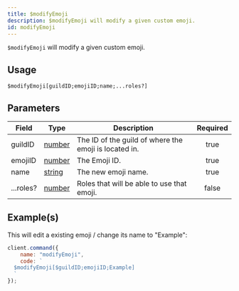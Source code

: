 ```yaml
---
title: $modifyEmoji
description: $modifyEmoji will modify a given custom emoji.
id: modifyEmoji
---
```


`$modifyEmoji` will modify a given custom emoji.

## Usage

```aoi
$modifyEmoji[guildID;emojiID;name;...roles?]
```

## Parameters

| Field     | Type                                                                                              | Description                                           | Required |
| --------- | ------------------------------------------------------------------------------------------------- | ----------------------------------------------------- | :------: |
| guildID   | [number](https://developer.mozilla.org/en-US/docs/Web/JavaScript/Reference/Global_Objects/Number) | The ID of the guild of where the emoji is located in. |   true   |
| emojiID   | [number](https://developer.mozilla.org/en-US/docs/Web/JavaScript/Reference/Global_Objects/Number) | The Emoji ID.                                         |   true   |
| name      | [string](https://developer.mozilla.org/en-US/docs/Web/JavaScript/Reference/Global_Objects/String) | The new emoji name.                                   |   true   |
| ...roles? | [number](https://developer.mozilla.org/en-US/docs/Web/JavaScript/Reference/Global_Objects/Number) | Roles that will be able to use that emoji.            |  false   |

## Example(s)

This will edit a existing emoji / change its name to "Example":

```javascript
client.command({
    name: "modifyEmoji",
    code: `
  $modifyEmoji[$guildID;emojiID;Example]
  `
});
```
